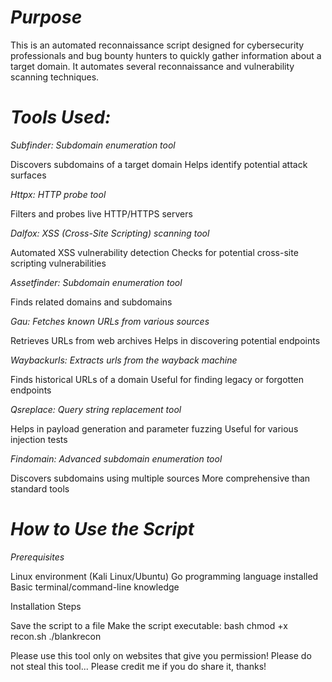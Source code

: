 # *Purpose*

This is an automated reconnaissance script designed for cybersecurity professionals and bug bounty hunters to quickly gather information about a target domain. It automates several reconnaissance and vulnerability scanning techniques.

# *Tools Used:*

*Subfinder: Subdomain enumeration tool*

Discovers subdomains of a target domain
Helps identify potential attack surfaces


*Httpx: HTTP probe tool*

Filters and probes live HTTP/HTTPS servers


*Dalfox: XSS (Cross-Site Scripting) scanning tool*

Automated XSS vulnerability detection
Checks for potential cross-site scripting vulnerabilities


*Assetfinder: Subdomain enumeration tool*

Finds related domains and subdomains


*Gau: Fetches known URLs from various sources*

Retrieves URLs from web archives
Helps in discovering potential endpoints


*Waybackurls: Extracts urls from the wayback machine*

Finds historical URLs of a domain
Useful for finding legacy or forgotten endpoints


*Qsreplace: Query string replacement tool*

Helps in payload generation and parameter fuzzing
Useful for various injection tests


*Findomain: Advanced subdomain enumeration tool*

Discovers subdomains using multiple sources
More comprehensive than standard tools



# *How to Use the Script*
*Prerequisites*

Linux environment (Kali Linux/Ubuntu)
Go programming language installed
Basic terminal/command-line knowledge

Installation Steps

Save the script to a file 
Make the script executable:
bash
chmod +x recon.sh
./blankrecon

Please use this tool only on websites that give you permission! 
Please do not steal this tool...
Please credit me if you do share it, thanks!
